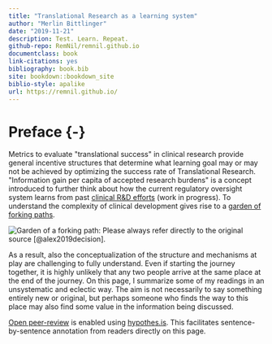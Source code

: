```yaml
---
title: "Translational Research as a learning system"
author: "Merlin Bittlinger"
date: "2019-11-21"
description: Test. Learn. Repeat.
github-repo: RemNil/remnil.github.io
documentclass: book
link-citations: yes
bibliography: book.bib
site: bookdown::bookdown_site
biblio-style: apalike
url: https://remnil.github.io/
---
```


# Preface {-}

Metrics to evaluate "translational success" in clinical research provide general incentive structures that determine what learning goal may or may not be achieved by optimizing the success rate of Translational Research. "Information gain per capita of accepted research burdens" is a concept introduced to further think about how the current regulatory oversight system learns from past [clinical R&D efforts](https://www.ema.europa.eu/en/human-regulatory/research-development) (work in progress). To understand the complexity of clinical development gives rise to a [garden of forking paths](https://www.youtube.com/watch?v=Yzdqy7WR3Fg).

![Garden of a forking path: Please always refer directly to the [original source](https://mucollective.northwestern.edu/files/2019-AnalysisPathsResearchSynthesis-CHI.pdf) [@alex2019decision].](https://mucollective.northwestern.edu/wp-content/uploads/2019/01/gfp-image.png)

As a result, also the  conceptualization of the structure and mechanisms at play are challenging to fully understand. Even if starting the journey together, it is highly unlikely that any two people arrive at the same place at the end of the journey. On this page, I summarize some of my readings in an unsystematic and eclectic way. The aim is not necessarily to say something entirely new or original, but perhaps someone who finds the way to this place may also find some value in the information being discussed.

[Open peer-review](http://www.openreviewtoolkit.org/) is enabled using [hypothes.is](https://web.hypothes.is/). This facilitates sentence-by-sentence annotation from readers directly on this page.
